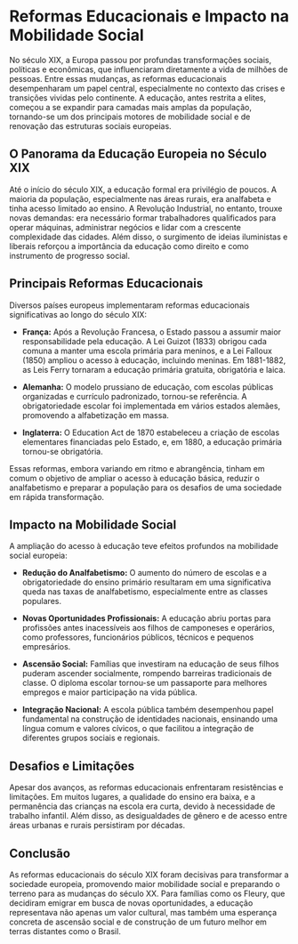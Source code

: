 # Reformas Educacionais e Impacto na Mobilidade Social

No século XIX, a Europa passou por profundas transformações sociais, políticas e econômicas, que influenciaram diretamente a vida de milhões de pessoas. Entre essas mudanças, as reformas educacionais desempenharam um papel central, especialmente no contexto das crises e transições vividas pelo continente. A educação, antes restrita a elites, começou a se expandir para camadas mais amplas da população, tornando-se um dos principais motores de mobilidade social e de renovação das estruturas sociais europeias.

## O Panorama da Educação Europeia no Século XIX

Até o início do século XIX, a educação formal era privilégio de poucos. A maioria da população, especialmente nas áreas rurais, era analfabeta e tinha acesso limitado ao ensino. A Revolução Industrial, no entanto, trouxe novas demandas: era necessário formar trabalhadores qualificados para operar máquinas, administrar negócios e lidar com a crescente complexidade das cidades. Além disso, o surgimento de ideias iluministas e liberais reforçou a importância da educação como direito e como instrumento de progresso social.

## Principais Reformas Educacionais

Diversos países europeus implementaram reformas educacionais significativas ao longo do século XIX:

- **França:** Após a Revolução Francesa, o Estado passou a assumir maior responsabilidade pela educação. A Lei Guizot (1833) obrigou cada comuna a manter uma escola primária para meninos, e a Lei Falloux (1850) ampliou o acesso à educação, incluindo meninas. Em 1881-1882, as Leis Ferry tornaram a educação primária gratuita, obrigatória e laica.

- **Alemanha:** O modelo prussiano de educação, com escolas públicas organizadas e currículo padronizado, tornou-se referência. A obrigatoriedade escolar foi implementada em vários estados alemães, promovendo a alfabetização em massa.

- **Inglaterra:** O Education Act de 1870 estabeleceu a criação de escolas elementares financiadas pelo Estado, e, em 1880, a educação primária tornou-se obrigatória.

Essas reformas, embora variando em ritmo e abrangência, tinham em comum o objetivo de ampliar o acesso à educação básica, reduzir o analfabetismo e preparar a população para os desafios de uma sociedade em rápida transformação.

## Impacto na Mobilidade Social

A ampliação do acesso à educação teve efeitos profundos na mobilidade social europeia:

- **Redução do Analfabetismo:** O aumento do número de escolas e a obrigatoriedade do ensino primário resultaram em uma significativa queda nas taxas de analfabetismo, especialmente entre as classes populares.

- **Novas Oportunidades Profissionais:** A educação abriu portas para profissões antes inacessíveis aos filhos de camponeses e operários, como professores, funcionários públicos, técnicos e pequenos empresários.

- **Ascensão Social:** Famílias que investiram na educação de seus filhos puderam ascender socialmente, rompendo barreiras tradicionais de classe. O diploma escolar tornou-se um passaporte para melhores empregos e maior participação na vida pública.

- **Integração Nacional:** A escola pública também desempenhou papel fundamental na construção de identidades nacionais, ensinando uma língua comum e valores cívicos, o que facilitou a integração de diferentes grupos sociais e regionais.

## Desafios e Limitações

Apesar dos avanços, as reformas educacionais enfrentaram resistências e limitações. Em muitos lugares, a qualidade do ensino era baixa, e a permanência das crianças na escola era curta, devido à necessidade de trabalho infantil. Além disso, as desigualdades de gênero e de acesso entre áreas urbanas e rurais persistiram por décadas.

## Conclusão

As reformas educacionais do século XIX foram decisivas para transformar a sociedade europeia, promovendo maior mobilidade social e preparando o terreno para as mudanças do século XX. Para famílias como os Fleury, que decidiram emigrar em busca de novas oportunidades, a educação representava não apenas um valor cultural, mas também uma esperança concreta de ascensão social e de construção de um futuro melhor em terras distantes como o Brasil.